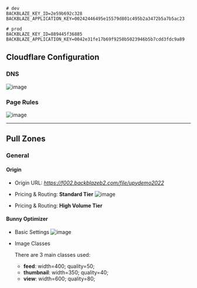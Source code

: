 ```
# dev
BACKBLAZE_KEY_ID=2e59b692c328
BACKBLAZE_APPLICATION_KEY=00242446495e15579d801c495b2a3472b5a7b5ac23

# prod
BACKBLAZE_KEY_ID=889445f36885
BACKBLAZE_APPLICATION_KEY=0042e31fe17b69f9250b5023946b5b7cdd3fdc9a89
```


## Cloudflare Configuration

### DNS
![image](https://user-images.githubusercontent.com/7555972/203256069-b5674ac1-2fcf-4735-b7ef-5bc51549f808.png)

### Page Rules
![image](https://user-images.githubusercontent.com/7555972/203256006-e3212ac3-a442-4eac-8954-fc36e0e414cb.png)

<hr>

## Pull Zones

### General

#### Origin

- Origin URL: _https://f002.backblazeb2.com/file/upydemo2022_

- Pricing & Routing: **Standard Tier**
  ![image](https://user-images.githubusercontent.com/7555972/203254767-bfe880d7-dcf7-4944-a717-1fa5948877c3.png)

- Pricing & Routing: **High Volume Tier**

#### Bunny Optimizer

- Basic Settings
![image](https://user-images.githubusercontent.com/7555972/203255726-f20cbbc5-ad7b-41cd-92c6-1a5eec46f403.png)

- Image Classes

  There are 3 main classes used:
  - **feed**: width=400; quality=50;
  - **thumbnail**: width=350; quality=40;
  - **view**: width=600; quality=80;

